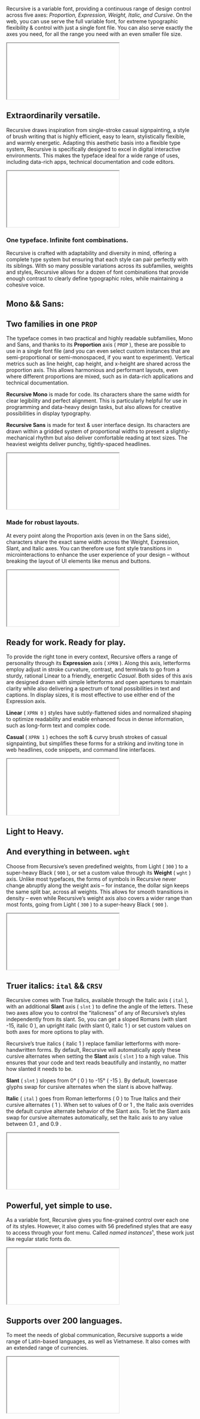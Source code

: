 

Recursive is a variable font, providing a continuous range of design control across five axes: *Proportion, Expression, Weight, Italic, and Cursive*. On the web, you can use serve the full variable font, for extreme typographic flexibility &#38; control with just a single font file. You can also serve exactly the axes you need, for all the range you need with an even smaller file size.

<iframe src=/singlefile></iframe>

## Extraordinarily versatile.

Recursive draws inspiration from single-stroke casual signpainting, a style of brush writing that is highly efficient, easy to learn, stylistically flexible, and warmly energetic. Adapting this aesthetic basis into a flexible type system, Recursive is specifically designed to excel in digital interactive environments. This makes the typeface ideal for a wide range of uses, including data-rich apps, technical documentation and code editors.

<iframe src=/morewithtypography></iframe>

### One typeface. Infinite font combinations.

Recursive is crafted with adaptability and diversity in mind, offering a complete type system but ensuring that each style can pair perfectly with its siblings. With so many possible variations across its subfamilies, weights and styles, Recursive allows for a dozen of font combinations that provide enough contrast to clearly define typographic roles, while maintaining a cohesive voice.


## Mono && Sans: 
## Two families in one `PROP`

The typeface comes in two practical and highly readable subfamilies, Mono and Sans, and thanks to its **Proportion** axis ( `PROP` ), these are possible to use in a single font file (and you can even select custom instances that are semi-proportional or semi-monospaced, if you want to experiment). Vertical metrics such as line height, cap height, and x-height are shared across the proportion axis. This allows harmonious and performant layouts, even where different proportions are mixed, such as in data-rich applications and technical documentation.

**Recursive Mono** is made for code. Its characters share the same width for clear legibility and perfect alignment. This is particularly helpful for use in programming and data-heavy design tasks, but also allows for creative possibilities in display typography.

**Recursive Sans** is made for text & user interface design. Its characters are drawn within a gridded system of proportional widths to present a slightly-mechanical rhythm but also deliver comfortable reading at text sizes. The heaviest weights deliver punchy, tightly-spaced headlines.

<iframe src=/monosans></iframe>

### Made for robust layouts.

At every point along the Proportion axis (even in on the Sans side), characters share the exact same width across the Weight, Expression, Slant, and Italic axes. You can therefore use font style transitions in microinteractions to enhance the user experience of your design – without breaking the layout of UI elements like menus and buttons.

<iframe src=/robustlayouts></iframe>


## Ready for work. Ready for play.

To provide the right tone in every context, Recursive offers a range of personality through its **Expression** axis ( `XPRN` ). Along this axis, letterforms employ adjust in stroke curvature, contrast, and terminals to go from a sturdy, rational Linear to a friendly, energetic *Casual*. Both sides of this axis are designed drawn with simple letterforms and open apertures to maintain clarity while also delivering a spectrum of tonal possibilities in text and captions. In display sizes, it is most effective to use either end of the Expression axis. 

**Linear** ( `XPRN 0` ) styles have subtly-flattened sides and normalized shaping to optimize readability and enable enhanced focus in dense information, such as long-form text and complex code.

**Casual** ( `XPRN 1` ) echoes the soft & curvy brush strokes of casual signpainting, but simplifies these forms for a striking and inviting tone in web headlines, code snippets, and command line interfaces.

<iframe src=/readyforwork></iframe>


## Light to Heavy.
## And everything in between. `wght`

Choose from Recursive’s seven predefined weights, from Light ( `300` ) to a super-heavy Black ( `900` ), or set a custom value through its **Weight** ( `wght` ) axis. Unlike most typefaces, the forms of symbols in Recursive never change abruptly along the weight axis – for instance, the dollar sign keeps the same split bar, across all weights. This allows for smooth transitions in density – even while Recursive’s weight axis also covers a wider range than most fonts, going from Light ( `300` ) to a super-heavy Black ( `900` ).

<iframe src=/weightforit></iframe>

## Truer italics: `ital` && `CRSV`

Recursive comes with True Italics, available through the Italic axis ( `ital` ), with an additional **Slant** axis ( `slnt` ) to define the angle of the letters. These two axes allow you to control the “italicness” of any of Recursive’s styles independently from its slant. So, you can get a sloped Romans (with  slant -15, italic 0 ), an upright italic (with  slant 0, italic 1 ) or set custom values on both axes for more options to play with.  

Recursive’s true italics ( italic 1 ) replace familiar letterforms with more-handwritten forms. By default, Recursive will automatically apply these cursive alternates when setting the **Slant** axis ( `slnt` ) to a high value. This ensures that your code and text reads beautifully and instantly, no matter how slanted it needs to be.

**Slant** ( `slnt` ) slopes from 0° ( 0 ) to -15° ( -15 ). By default, lowercase glyphs swap for cursive alternates when the slant is above halfway.

**Italic** ( `ital` ) goes from Roman letterforms ( 0 ) to True Italics and their cursive alternates ( 1 ). When set to values of  0  or  1 , the Italic axis overrides the default cursive alternate behavior of the Slant axis. To let the Slant axis swap for cursive alternates automatically, set the Italic axis to any value between  0.1 ,  and  0.9 .

<iframe src=/trueritalics></iframe>

## Powerful, yet simple to use.

As a variable font, Recursive gives you fine-grained control over each one of its styles. However, it also comes with 56 predefined styles that are easy to access through your font menu. Called *named instances*¹, these work just like regular static fonts do.

<iframe src=/powerfulbutsimple></iframe>

## Supports over 200 languages.

To meet the needs of global communication, Recursive supports a wide range of Latin-based languages, as well as Vietnamese. It also comes with an extended range of currencies.

<iframe src=/languages></iframe>